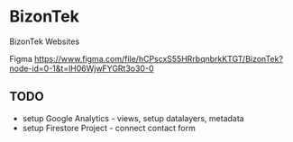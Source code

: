 # BizonTek

BizonTek Websites

Figma
https://www.figma.com/file/hCPscxS55HRrbqnbrkKTGT/BizonTek?node-id=0-1&t=lH06WjwFYGRt3o30-0

## TODO

- setup Google Analytics - views, setup datalayers, metadata
- setup Firestore Project - connect contact form
